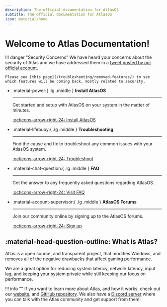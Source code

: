 ```yaml
---
description: The official documentation for AtlasOS
subtitle: The official documentation for AtlasOS
icon: material/home
---
```


# Welcome to Atlas Documentation!

!!! danger "Security Concerns"
    We have heard your concerns about the security of Atlas and we have addressed them in a [tweet posted by our official account](https://twitter.com/AtlasOS/status/1651284816489336832?s=20). 
	
	Please see [this page](/troubleshooting/removed-features/) to see which features will be coming back, mostly related to security.

<div class="grid cards" markdown>

-   :material-power:{ .lg .middle } __Install AtlasOS__

    ---

    Get started and setup with AtlasOS on your system in the matter of minutes.

    [:octicons-arrow-right-24: Install AtlasOS](/getting-started/installation/)

-   :material-lifebuoy:{ .lg .middle } __Troubleshooting__

    ---

    Find the cause and fix to troubleshoot any common issues with your AtlasOS system.

    [:octicons-arrow-right-24: Troubleshoot](/troubleshooting/removed-features/)

-   :material-chat-question:{ .lg .middle } __FAQ__

    ---

    Get the answer to any frequently asked questions regarding AtlasOS.

    [:octicons-arrow-right-24: Visit FAQ](https://atlasos.net/faq)

-   :material-account-supervisor:{ .lg .middle } __AtlasOS Forums__

    ---

    Join our community online by signing up to the AtlasOS forums.

    [:octicons-arrow-right-24: Sign up](https://forum.atlasos.net/)

</div>

## :material-head-question-outline: What is Atlas?

Atlas is a open source, and transparent project, that modifies Windows, and removes all of the negative drawbacks that affect gaming performance.

We are a great option for reducing system latency, network latency, input lag, and keeping your system private while still keeping our focus on performance.

!!! info ""
    If you want to learn more about Atlas, and how it works, check out our [website](https://atlasos.net), and [GitHub repository](https://github.com/Atlas-OS/Atlas). We also have a [Discord server](https://discord.com/servers/atlas-795710270000332800) where you can talk with the Atlas community and get support from them!
